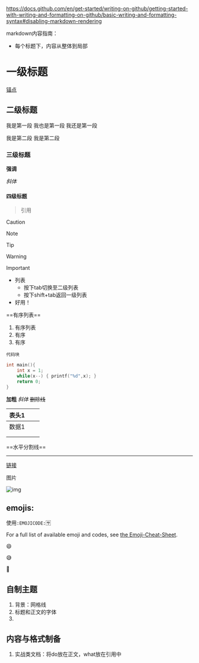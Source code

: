 

https://docs.github.com/en/get-started/writing-on-github/getting-started-with-writing-and-formatting-on-github/basic-writing-and-formatting-syntax#disabling-markdown-rendering



markdown内容指南：

- 每个标题下，内容从整体到局部

# 一级标题

[锚点](#test)

## 二级标题

我是第一段
我也是第一段
我还是第一段

我是第二段
我是第二段

### 三级标题

**强调**

*斜体*



#### 四级标题

> 引用

> [!caution]

> [!note]

> [!tip]

> [!warning]

> [!important]



- 列表
    - 按下tab切换至二级列表
    - 按下shift+tab返回一级列表
- 好用！

==有序列表==

1. 有序列表
2. 有序
3. 有序

`代码块`

```c++
int main(){
    int x = 1;
    while(x--) { printf("%d",x); }
    return 0;
}
```

**加粗**
*斜体*
~~删除线~~

| 表头1 |      |      |
| ----- | ---- | ---- |
| 数据1 |      |      |
|       |      |      |
|       |      |      |

==水平分割线==

------

[链接](www.baidu.com)

图片

![img](./images/6BO9VeUCy.png@.webp)

<a name="test"></a>

## emojis:

使用`:EMOJICODE:`:sa:

For a full list of available emoji and codes, see [the Emoji-Cheat-Sheet](https://github.com/ikatyang/emoji-cheat-sheet/blob/master/README.md).

:smile:

:sweat_smile:

:kiss:

<!-- 注释 -->

## 自制主题

1. 背景：网格线
2. 标题和正文的字体
3. 



## 内容与格式制备

1. 实战类文档：将do放在正文，what放在引用中 

